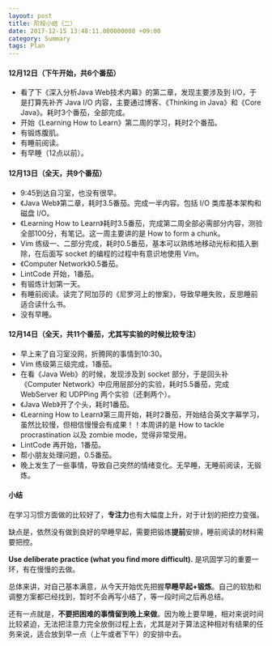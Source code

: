 ```yaml
---
layout: post
title: 阶段小结（二）
date: 2017-12-15 13:48:11.000000000 +09:00
category: Summary
tags: Plan
---
```

#### 12月12日（下午开始，共6个番茄）
- 看了下《深入分析Java Web技术内幕》的第二章，发现主要涉及到 I/O，于是打算先补齐 Java I/O 内容，主要通过博客、《Thinking in Java》和《Core Java》。耗时3个番茄，全部完成。
- 开始《Learning How to Learn》第二周的学习，耗时2个番茄。
- 有锻炼腹肌。
- 有睡前阅读。
- 有早睡（12点以前）。

#### 12月13日（全天，共9个番茄）
- 9:45到达自习室，也没有很早。
- 《Java Web》第二章，耗时3.5番茄。完成一半内容。包括 I/O 类库基本架构和磁盘 I/O。
- 《Learning How to Learn》耗时3.5番茄，完成第二周全部必需部分内容，测验全部100分，有笔记。这一周主要讲的是 How to form a chunk。
- Vim 练级一、二部分完成，耗时0.5番茄，基本可以熟练地移动光标和插入删除，在后面写 socket 的编程的过程中有意识地使用 Vim。
- 《Computer Network》0.5番茄。
- LintCode 开始，1番茄。
- 有锻炼计划第一天。
- 有睡前阅读。读完了阿加莎的《尼罗河上的惨案》，导致早睡失败，反思睡前适合读什么书。
- 没有早睡。

#### 12月14日（全天，共11个番茄，尤其写实验的时候比较专注）
- 早上来了自习室没网，折腾网的事情到10:30。
- Vim 练级第三级完成，1番茄。
- 在看《Java Web》的时候，发现涉及到 socket 部分，于是回头补《Computer Network》中应用层部分的实验，耗时5.5番茄，完成 WebServer 和 UDPPing 两个实验（还剩两个）。
- 《Java Web》开了个头，耗时1番茄。
- 《Learning How to Learn》第三周开始，耗时2番茄，开始结合英文字幕学习，虽然比较慢，但相信慢慢会有成果！！本周讲的是 How to tackle procrastination 以及 zombie mode，觉得非常受用。
- LintCode 再开始，1番茄。
- 帮小朋友处理问题，0.5番茄。
- 晚上发生了一些事情，导致自己突然的情绪变化。无早睡，无睡前阅读，无锻炼。

#### 小结
在学习习惯方面做的比较好了，**专注力**也有大幅度上升，对于计划的把控力变强。

缺点是，依然没有做到良好的早睡早起，需要把锻炼**提前**安排，睡前阅读的材料需要把控。

**Use deliberate practice (what you find more difficult).** 是巩固学习的重要一环，有在慢慢的去做。

总体来讲，对自己基本满意，从今天开始优先把握**早睡早起+锻炼**。自己的软肋和调整方案都已经找到，暂时不会再写小结了，等一段时间之后再总结。

还有一点就是，**不要把困难的事情留到晚上来做**。因为晚上要早睡，相对来说时间比较紧迫，无法把注意力完全放倒过程上去，尤其是对于算法这种相对有结果的任务来说，适合放到早一点（上午或者下午）的安排中去。

